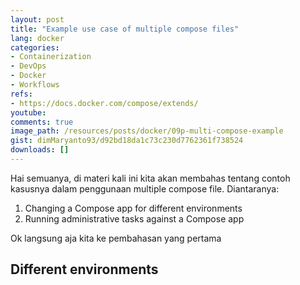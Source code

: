 ```yaml
---
layout: post
title: "Example use case of multiple compose files"
lang: docker
categories:
- Containerization
- DevOps
- Docker
- Workflows
refs: 
- https://docs.docker.com/compose/extends/
youtube: 
comments: true
image_path: /resources/posts/docker/09p-multi-compose-example
gist: dimMaryanto93/d92bd18da1c73c230d7762361f738524
downloads: []
---
```


Hai semuanya, di materi kali ini kita akan membahas tentang contoh kasusnya dalam penggunaan multiple compose file. Diantaranya:

1. Changing a Compose app for different environments 
2. Running administrative tasks against a Compose app

Ok langsung aja kita ke pembahasan yang pertama

## Different environments


